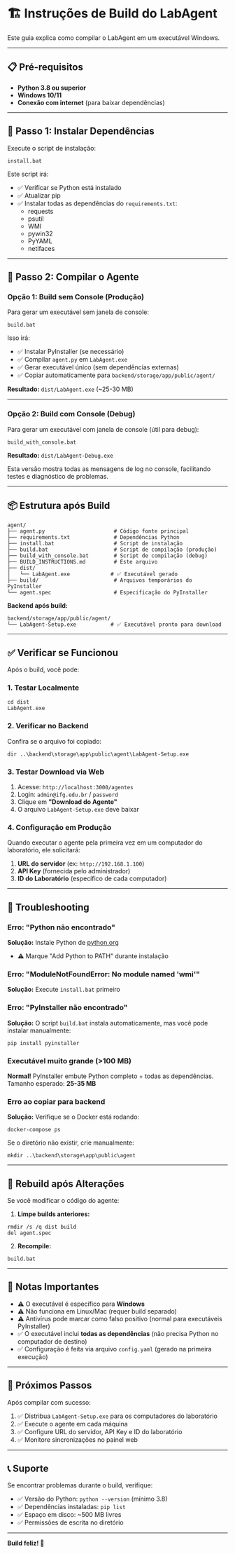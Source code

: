 # 🏗️ Instruções de Build do LabAgent

Este guia explica como compilar o LabAgent em um executável Windows.

---

## 📋 Pré-requisitos

- **Python 3.8 ou superior**
- **Windows 10/11**
- **Conexão com internet** (para baixar dependências)

---

## 🚀 Passo 1: Instalar Dependências

Execute o script de instalação:

```batch
install.bat
```

Este script irá:
- ✅ Verificar se Python está instalado
- ✅ Atualizar pip
- ✅ Instalar todas as dependências do `requirements.txt`:
  - requests
  - psutil
  - WMI
  - pywin32
  - PyYAML
  - netifaces

---

## 🔨 Passo 2: Compilar o Agente

### Opção 1: Build sem Console (Produção)

Para gerar um executável sem janela de console:

```batch
build.bat
```

Isso irá:
- ✅ Instalar PyInstaller (se necessário)
- ✅ Compilar `agent.py` em `LabAgent.exe`
- ✅ Gerar executável único (sem dependências externas)
- ✅ Copiar automaticamente para `backend/storage/app/public/agent/`

**Resultado:** `dist/LabAgent.exe` (~25-30 MB)

---

### Opção 2: Build com Console (Debug)

Para gerar um executável com janela de console (útil para debug):

```batch
build_with_console.bat
```

**Resultado:** `dist/LabAgent-Debug.exe`

Esta versão mostra todas as mensagens de log no console, facilitando testes e diagnóstico de problemas.

---

## 📦 Estrutura após Build

```
agent/
├── agent.py                      # Código fonte principal
├── requirements.txt              # Dependências Python
├── install.bat                   # Script de instalação
├── build.bat                     # Script de compilação (produção)
├── build_with_console.bat        # Script de compilação (debug)
├── BUILD_INSTRUCTIONS.md         # Este arquivo
├── dist/
│   └── LabAgent.exe             # ✅ Executável gerado
├── build/                        # Arquivos temporários do PyInstaller
└── agent.spec                    # Especificação do PyInstaller
```

**Backend após build:**
```
backend/storage/app/public/agent/
└── LabAgent-Setup.exe           # ✅ Executável pronto para download
```

---

## ✅ Verificar se Funcionou

Após o build, você pode:

### 1. **Testar Localmente**
```batch
cd dist
LabAgent.exe
```

### 2. **Verificar no Backend**
Confira se o arquivo foi copiado:
```batch
dir ..\backend\storage\app\public\agent\LabAgent-Setup.exe
```

### 3. **Testar Download via Web**
1. Acesse: `http://localhost:3000/agentes`
2. Login: `admin@ifg.edu.br` / `password`
3. Clique em **"Download do Agente"**
4. O arquivo `LabAgent-Setup.exe` deve baixar

### 4. **Configuração em Produção**
Quando executar o agente pela primeira vez em um computador do laboratório, ele solicitará:
1. **URL do servidor** (ex: `http://192.168.1.100`)
2. **API Key** (fornecida pelo administrador)
3. **ID do Laboratório** (específico de cada computador)

---

## 🐛 Troubleshooting

### Erro: "Python não encontrado"
**Solução:** Instale Python de [python.org](https://www.python.org/downloads/)
- ⚠️ Marque "Add Python to PATH" durante instalação

### Erro: "ModuleNotFoundError: No module named 'wmi'"
**Solução:** Execute `install.bat` primeiro

### Erro: "PyInstaller não encontrado"
**Solução:** O script `build.bat` instala automaticamente, mas você pode instalar manualmente:
```batch
pip install pyinstaller
```

### Executável muito grande (>100 MB)
**Normal!** PyInstaller embute Python completo + todas as dependências.
Tamanho esperado: **25-35 MB**

### Erro ao copiar para backend
**Solução:** Verifique se o Docker está rodando:
```batch
docker-compose ps
```

Se o diretório não existir, crie manualmente:
```batch
mkdir ..\backend\storage\app\public\agent
```

---

## 🔄 Rebuild após Alterações

Se você modificar o código do agente:

1. **Limpe builds anteriores:**
```batch
rmdir /s /q dist build
del agent.spec
```

2. **Recompile:**
```batch
build.bat
```

---

## 📝 Notas Importantes

- ⚠️ O executável é específico para **Windows**
- ⚠️ Não funciona em Linux/Mac (requer build separado)
- ⚠️ Antivírus pode marcar como falso positivo (normal para executáveis PyInstaller)
- ✅ O executável inclui **todas as dependências** (não precisa Python no computador de destino)
- ✅ Configuração é feita via arquivo `config.yaml` (gerado na primeira execução)

---

## 🎯 Próximos Passos

Após compilar com sucesso:

1. ✅ Distribua `LabAgent-Setup.exe` para os computadores do laboratório
2. ✅ Execute o agente em cada máquina
3. ✅ Configure URL do servidor, API Key e ID do laboratório
4. ✅ Monitore sincronizações no painel web

---

## 📞 Suporte

Se encontrar problemas durante o build, verifique:
- ✅ Versão do Python: `python --version` (mínimo 3.8)
- ✅ Dependências instaladas: `pip list`
- ✅ Espaço em disco: ~500 MB livres
- ✅ Permissões de escrita no diretório

---

**Build feliz! 🎉**

